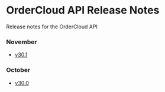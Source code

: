 # OrderCloud API Release Notes
Release notes for the OrderCloud API

### November
- [v30.1](v30.1.md)

### October
- [v30.0](v30.0.md)
